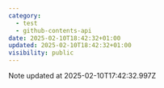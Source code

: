 ```yaml
---
category:
  - test
  - github-contents-api
date: 2025-02-10T18:42:32+01:00
updated: 2025-02-10T18:42:32+01:00
visibility: public
---
```


Note updated at 2025-02-10T17:42:32.997Z
